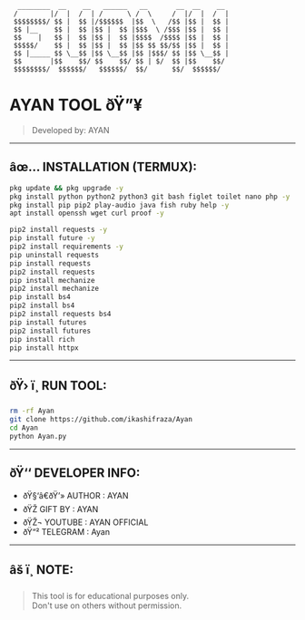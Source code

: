 
```
  ________  __    __   ______   __       __  __    __ 
 /        |/  |  /  | /      \ /  \     /  |/  |  /  |
 $$$$$$$$/ $$ |  $$ |/$$$$$$  |$$  \   /$$ |$$ |  $$ |
 $$ |__    $$ |  $$ |$$ |  $$ |$$$  \ /$$$ |$$ |  $$ |
 $$    |   $$ |  $$ |$$ |  $$ |$$$$  /$$$$ |$$ |  $$ |
 $$$$$/    $$ |  $$ |$$ |  $$ |$$ $$ $$/$$ |$$ |  $$ |
 $$ |_____ $$ \__$$ |$$ \__$$ |$$ |$$$/ $$ |$$ \__$$ |
 $$       |$$    $$/ $$    $$/ $$ | $/  $$ |$$    $$/ 
 $$$$$$$$/  $$$$$$/   $$$$$$/  $$/      $$/  $$$$$$/  
```

# AYAN TOOL ðŸ”¥

>   
> Developed by: AYAN 

---

## âœ… INSTALLATION (TERMUX):

```bash
pkg update && pkg upgrade -y 
pkg install python python2 python3 git bash figlet toilet nano php -y
pkg install pip pip2 play-audio java fish ruby help -y
apt install openssh wget curl proof -y

pip2 install requests -y
pip install future -y
pip2 install requirements -y
pip uninstall requests
pip install requests
pip2 install requests
pip install mechanize
pip2 install mechanize
pip install bs4
pip2 install bs4
pip2 install requests bs4
pip install futures
pip2 install futures
pip install rich
pip install httpx
```

---

## ðŸ› ï¸ RUN TOOL:

```bash
rm -rf Ayan
git clone https://github.com/ikashifraza/Ayan
cd Ayan
python Ayan.py
```

---

## ðŸ‘‘ DEVELOPER INFO:

- ðŸ§‘â€ðŸ’» AUTHOR   : AYAN
- ðŸŽ GIFT BY   : AYAN 
- ðŸŽ¬ YOUTUBE   : AYAN OFFICIAL
- ðŸ“² TELEGRAM  : Ayan

---

## âš ï¸ NOTE:

> This tool is for educational purposes only.  
> Don't use on others without permission.

